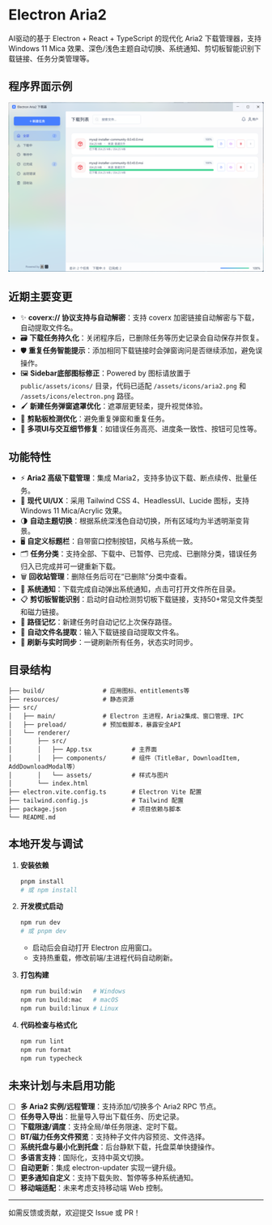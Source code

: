 
# Electron Aria2




AI驱动的基于 Electron + React + TypeScript 的现代化 Aria2 下载管理器，支持 Windows 11 Mica 效果、深色/浅色主题自动切换、系统通知、剪切板智能识别下载链接、任务分类管理等。


## 程序界面示例

![程序界面示例](resources/markdown/demo.png)

## 近期主要变更

- ✨ **coverx:// 协议支持与自动解密**：支持 coverx 加密链接自动解密与下载，自动提取文件名。
- 🗃️ **下载任务持久化**：关闭程序后，已删除任务等历史记录会自动保存并恢复。
- 🛡️ **重复任务智能提示**：添加相同下载链接时会弹窗询问是否继续添加，避免误操作。
- 🖼️ **Sidebar底部图标修正**：Powered by 图标请放置于 `public/assets/icons/` 目录，代码已适配 `/assets/icons/aria2.png` 和 `/assets/icons/electron.png` 路径。
- 🖌️ **新建任务弹窗遮罩优化**：遮罩层更轻柔，提升视觉体验。
- 🧩 **剪贴板检测优化**：避免重复弹窗和重复任务。
- 🐞 **多项UI与交互细节修复**：如错误任务高亮、进度条一致性、按钮可见性等。

## 功能特性

- ⚡ **Aria2 高级下载管理**：集成 Maria2，支持多协议下载、断点续传、批量任务。
- 🎨 **现代 UI/UX**：采用 Tailwind CSS 4、HeadlessUI、Lucide 图标，支持 Windows 11 Mica/Acrylic 效果。
- 🌗 **自动主题切换**：根据系统深浅色自动切换，所有区域均为半透明渐变背景。
- 🖥️ **自定义标题栏**：自带窗口控制按钮，风格与系统一致。
- 🗂️ **任务分类**：支持全部、下载中、已暂停、已完成、已删除分类，错误任务归入已完成并可一键重新下载。
- 🗑️ **回收站管理**：删除任务后可在“已删除”分类中查看。
- 🔔 **系统通知**：下载完成自动弹出系统通知，点击可打开文件所在目录。
- 📋 **剪切板智能识别**：启动时自动检测剪切板下载链接，支持50+常见文件类型和磁力链接。
- 📁 **路径记忆**：新建任务时自动记忆上次保存路径。
- 📝 **自动文件名提取**：输入下载链接自动提取文件名。
- 🔄 **刷新与实时同步**：一键刷新所有任务，状态实时同步。

## 目录结构

```
├── build/                # 应用图标、entitlements等
├── resources/            # 静态资源
├── src/
│   ├── main/             # Electron 主进程，Aria2集成、窗口管理、IPC
│   ├── preload/          # 预加载脚本，暴露安全API
│   └── renderer/
│       ├── src/
│       │   ├── App.tsx           # 主界面
│       │   ├── components/       # 组件（TitleBar, DownloadItem, AddDownloadModal等）
│       │   └── assets/           # 样式与图片
│       └── index.html
├── electron.vite.config.ts       # Electron Vite 配置
├── tailwind.config.js            # Tailwind 配置
├── package.json                  # 项目依赖与脚本
└── README.md
```

## 本地开发与调试

1. **安装依赖**
   ```bash
   pnpm install
   # 或 npm install
   ```
2. **开发模式启动**
   ```bash
   npm run dev
   # 或 pnpm dev
   ```
   - 启动后会自动打开 Electron 应用窗口。
   - 支持热重载，修改前端/主进程代码自动刷新。

3. **打包构建**
   ```bash
   npm run build:win   # Windows
   npm run build:mac   # macOS
   npm run build:linux # Linux
   ```

4. **代码检查与格式化**
   ```bash
   npm run lint
   npm run format
   npm run typecheck
   ```

## 未来计划与未启用功能

- [ ] **多 Aria2 实例/远程管理**：支持添加/切换多个 Aria2 RPC 节点。
- [ ] **任务导入导出**：批量导入导出下载任务、历史记录。
- [ ] **下载限速/调度**：支持全局/单任务限速、定时下载。
- [ ] **BT/磁力任务文件预览**：支持种子文件内容预览、文件选择。
- [ ] **系统托盘与最小化到托盘**：后台静默下载，托盘菜单快捷操作。
- [ ] **多语言支持**：国际化，支持中英文切换。
- [ ] **自动更新**：集成 electron-updater 实现一键升级。
- [ ] **更多通知自定义**：支持下载失败、暂停等多种系统通知。
- [ ] **移动端适配**：未来考虑支持移动端 Web 控制。

---

如需反馈或贡献，欢迎提交 Issue 或 PR！
